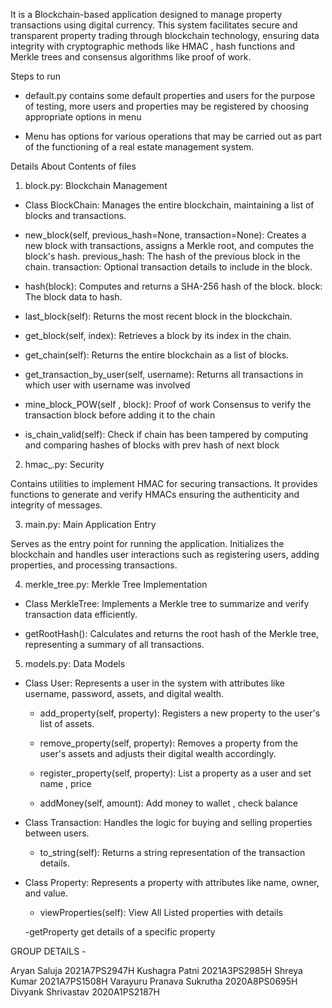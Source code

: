 It is a Blockchain-based application designed to manage property transactions using digital currency. This system facilitates secure and transparent property trading through blockchain technology, ensuring data integrity with cryptographic methods like HMAC , hash functions and Merkle trees and consensus algorithms like proof of work.



Steps to run

- default.py contains some default properties and users for the purpose of testing, more users and properties may be registered by choosing appropriate options in menu

- Menu has options for various operations that may be carried out as part of the functioning of a real estate management system.



Details About Contents of files


1. block.py: Blockchain Management

- Class BlockChain:
Manages the entire blockchain, maintaining a list of blocks and transactions.

- new_block(self, previous_hash=None, transaction=None):
Creates a new block with transactions, assigns a Merkle root, and computes the block's hash.
previous_hash: The hash of the previous block in the chain.
transaction: Optional transaction details to include in the block.

- hash(block):
Computes and returns a SHA-256 hash of the block.
block: The block data to hash.

- last_block(self):
Returns the most recent block in the blockchain.

- get_block(self, index):
Retrieves a block by its index in the chain.

- get_chain(self):
Returns the entire blockchain as a list of blocks.

- get_transaction_by_user(self, username):
Returns all transactions in which user with username was involved

- mine_block_POW(self , block):
Proof of work Consensus to verify the transaction block before adding it to the chain

- is_chain_valid(self):
Check if chain has been tampered by computing and comparing hashes of blocks with prev hash of next block



2. hmac_.py: Security

Contains utilities to implement HMAC for securing transactions. It provides functions to generate and verify HMACs ensuring the authenticity and integrity of messages.



3. main.py: Main Application Entry

Serves as the entry point for running the application.
Initializes the blockchain and handles user interactions such as registering users, adding properties, and processing transactions.



4. merkle_tree.py: Merkle Tree Implementation

- Class MerkleTree:
Implements a Merkle tree to summarize and verify transaction data efficiently.

- getRootHash():
Calculates and returns the root hash of the Merkle tree, representing a summary of all transactions.



5. models.py: Data Models

- Class User:
Represents a user in the system with attributes like username, password, assets, and digital wealth.

    - add_property(self, property):
    Registers a new property to the user's list of assets.

    - remove_property(self, property):
    Removes a property from the user's assets and adjusts their digital wealth accordingly.

    - register_property(self, property):
    List a property as a user and set name , price

    - addMoney(self, amount):
    Add money to wallet , check balance

- Class Transaction:
Handles the logic for buying and selling properties between users.

    - to_string(self):
    Returns a string representation of the transaction details.

- Class Property:
Represents a property with attributes like name, owner, and value.

    - viewProperties(self):
    View All Listed properties with details

    -getProperty
    get details of a specific property




GROUP DETAILS -

Aryan Saluja	            2021A7PS2947H
Kushagra Patni	            2021A3PS2985H
Shreya Kumar	            2021A7PS1508H
Varayuru Pranava Sukrutha	2020A8PS0695H
Divyank Shrivastav 	        2020A1PS2187H
